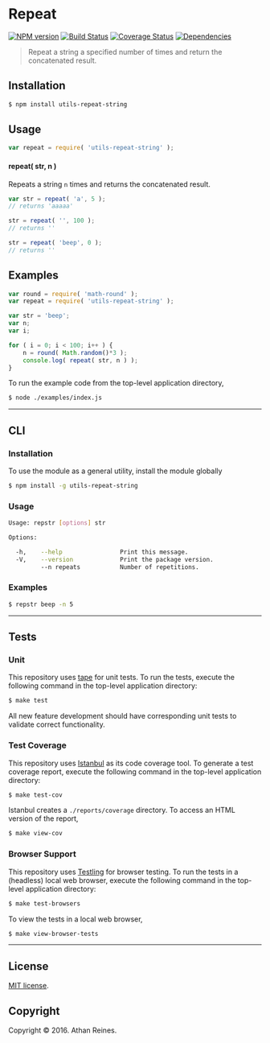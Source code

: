 Repeat
===
[![NPM version][npm-image]][npm-url] [![Build Status][build-image]][build-url] [![Coverage Status][coverage-image]][coverage-url] [![Dependencies][dependencies-image]][dependencies-url]

> Repeat a string a specified number of times and return the concatenated result.


## Installation

``` bash
$ npm install utils-repeat-string
```


## Usage

``` javascript
var repeat = require( 'utils-repeat-string' );
```

#### repeat( str, n )

Repeats a string `n` times and returns the concatenated result.

``` javascript
var str = repeat( 'a', 5 );
// returns 'aaaaa'

str = repeat( '', 100 );
// returns ''

str = repeat( 'beep', 0 );
// returns ''
```


## Examples

``` javascript
var round = require( 'math-round' );
var repeat = require( 'utils-repeat-string' );

var str = 'beep';
var n;
var i;

for ( i = 0; i < 100; i++ ) {
	n = round( Math.random()*3 );
	console.log( repeat( str, n ) );
}
```

To run the example code from the top-level application directory,

``` bash
$ node ./examples/index.js
```


---
## CLI

### Installation

To use the module as a general utility, install the module globally

``` bash
$ npm install -g utils-repeat-string
```


### Usage

``` bash
Usage: repstr [options] str

Options:

  -h,    --help                Print this message.
  -V,    --version             Print the package version.
         --n repeats           Number of repetitions.
```


### Examples

``` bash
$ repstr beep -n 5
```


---
## Tests

### Unit

This repository uses [tape][tape] for unit tests. To run the tests, execute the following command in the top-level application directory:

``` bash
$ make test
```

All new feature development should have corresponding unit tests to validate correct functionality.


### Test Coverage

This repository uses [Istanbul][istanbul] as its code coverage tool. To generate a test coverage report, execute the following command in the top-level application directory:

``` bash
$ make test-cov
```

Istanbul creates a `./reports/coverage` directory. To access an HTML version of the report,

``` bash
$ make view-cov
```


### Browser Support

This repository uses [Testling][testling] for browser testing. To run the tests in a (headless) local web browser, execute the following command in the top-level application directory:

``` bash
$ make test-browsers
```

To view the tests in a local web browser,

``` bash
$ make view-browser-tests
```

<!-- [![browser support][browsers-image]][browsers-url] -->


---
## License

[MIT license](http://opensource.org/licenses/MIT).


## Copyright

Copyright &copy; 2016. Athan Reines.


[npm-image]: http://img.shields.io/npm/v/utils-repeat-string.svg
[npm-url]: https://npmjs.org/package/utils-repeat-string

[build-image]: http://img.shields.io/travis/kgryte/utils-repeat-string/master.svg
[build-url]: https://travis-ci.org/kgryte/utils-repeat-string

[coverage-image]: https://img.shields.io/codecov/c/github/kgryte/utils-repeat-string/master.svg
[coverage-url]: https://codecov.io/github/kgryte/utils-repeat-string?branch=master

[dependencies-image]: http://img.shields.io/david/kgryte/utils-repeat-string.svg
[dependencies-url]: https://david-dm.org/kgryte/utils-repeat-string

[dev-dependencies-image]: http://img.shields.io/david/dev/kgryte/utils-repeat-string.svg
[dev-dependencies-url]: https://david-dm.org/dev/kgryte/utils-repeat-string

[github-issues-image]: http://img.shields.io/github/issues/kgryte/utils-repeat-string.svg
[github-issues-url]: https://github.com/kgryte/utils-repeat-string/issues

[tape]: https://github.com/substack/tape
[istanbul]: https://github.com/gotwarlost/istanbul
[testling]: https://ci.testling.com
